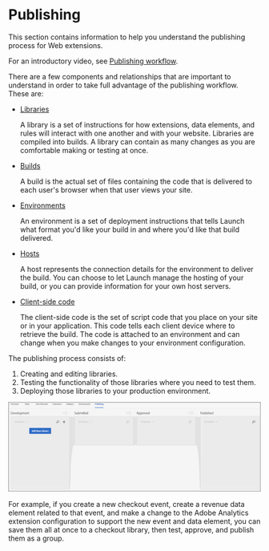 # Publishing

This section contains information to help you understand the publishing process for Web extensions.

For an introductory video, see [Publishing workflow](https://www.youtube.com/embed/Pe-YSn26_xI).

There are a few components and relationships that are important to understand in order to take full advantage of the publishing workflow. These are:

* [Libraries](libraries.md)

  A library is a set of instructions for how extensions, data elements, and rules will interact with one another and with your website. Libraries are compiled into builds. A library can contain as many changes as you are comfortable making or testing at once.

* [Builds](builds.md)

  A build is the actual set of files containing the code that is delivered to each user's browser when that user views your site.

* [Environments](environments.md)

  An environment is a set of deployment instructions that tells Launch what format you'd like your build in and where you'd like that build delivered.

* [Hosts](hosts.md)

  A host represents the connection details for the environment to deliver the build. You can choose to let Launch manage the hosting of your build, or you can provide information for your own host servers.

* [Client-side code](../upgrade-from-dtm-to-launch/link-dtm-embed-code.md)

  The client-side code is the set of script code that you place on your site or in your application. This code tells each client device where to retrieve the build. The code is attached to an environment and can change when you make changes to your environment configuration.

The publishing process consists of:

1. Creating and editing libraries.
2. Testing the functionality of those libraries where you need to test them.
3. Deploying those libraries to your production environment.

![](../../.gitbook/assets/publishing.jpg)

For example, if you create a new checkout event, create a revenue data element related to that event, and make a change to the Adobe Analytics extension configuration to support the new event and data element, you can save them all at once to a checkout library, then test, approve, and publish them as a group.

